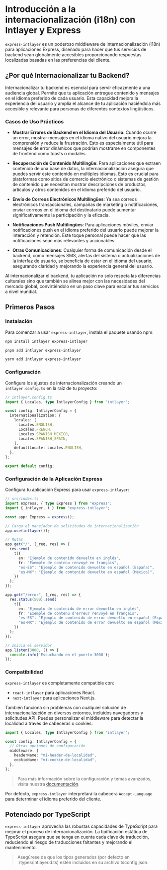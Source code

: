 # Introducción a la internacionalización (i18n) con Intlayer y Express

`express-intlayer` es un poderoso middleware de internacionalización (i18n) para aplicaciones Express, diseñado para hacer que tus servicios de backend sean globalmente accesibles proporcionando respuestas localizadas basadas en las preferencias del cliente.

## ¿Por qué Internacionalizar tu Backend?

Internacionalizar tu backend es esencial para servir eficazmente a una audiencia global. Permite que tu aplicación entregue contenido y mensajes en el idioma preferido de cada usuario. Esta capacidad mejora la experiencia del usuario y amplía el alcance de tu aplicación haciéndola más accesible y relevante para personas de diferentes contextos lingüísticos.

### Casos de Uso Prácticos

- **Mostrar Errores de Backend en el Idioma del Usuario**: Cuando ocurre un error, mostrar mensajes en el idioma nativo del usuario mejora la comprensión y reduce la frustración. Esto es especialmente útil para mensajes de error dinámicos que podrían mostrarse en componentes de frontend como toasts o modales.

- **Recuperación de Contenido Multilingüe**: Para aplicaciones que extraen contenido de una base de datos, la internacionalización asegura que puedes servir este contenido en múltiples idiomas. Esto es crucial para plataformas como sitios de comercio electrónico o sistemas de gestión de contenido que necesitan mostrar descripciones de productos, artículos y otros contenidos en el idioma preferido del usuario.

- **Envío de Correos Electrónicos Multilingües**: Ya sea correos electrónicos transaccionales, campañas de marketing o notificaciones, enviar correos en el idioma del destinatario puede aumentar significativamente la participación y la eficacia.

- **Notificaciones Push Multilingües**: Para aplicaciones móviles, enviar notificaciones push en el idioma preferido del usuario puede mejorar la interacción y retención. Este toque personal puede hacer que las notificaciones sean más relevantes y accionables.

- **Otras Comunicaciones**: Cualquier forma de comunicación desde el backend, como mensajes SMS, alertas del sistema o actualizaciones de la interfaz de usuario, se beneficia de estar en el idioma del usuario, asegurando claridad y mejorando la experiencia general del usuario.

Al internacionalizar el backend, tu aplicación no solo respeta las diferencias culturales sino que también se alinea mejor con las necesidades del mercado global, convirtiéndolo en un paso clave para escalar tus servicios a nivel mundial.

## Primeros Pasos

### Instalación

Para comenzar a usar `express-intlayer`, instala el paquete usando npm:

```bash
npm install intlayer express-intlayer
```

```bash
pnpm add intlayer express-intlayer
```

```bash
yarn add intlayer express-intlayer
```

### Configuración

Configura los ajustes de internacionalización creando un `intlayer.config.ts` en la raíz de tu proyecto:

```typescript
// intlayer.config.ts
import { Locales, type IntlayerConfig } from "intlayer";

const config: IntlayerConfig = {
  internationalization: {
    locales: [
      Locales.ENGLISH,
      Locales.FRENCH,
      Locales.SPANISH_MEXICO,
      Locales.SPANISH_SPAIN,
    ],
    defaultLocale: Locales.ENGLISH,
  },
};

export default config;
```

### Configuración de la Aplicación Express

Configura tu aplicación Express para usar `express-intlayer`:

```typescript
// src/index.ts
import express, { type Express } from "express";
import { intlayer, t } from "express-intlayer";

const app: Express = express();

// Carga el manejador de solicitudes de internacionalización
app.use(intlayer());

// Rutas
app.get("/", (_req, res) => {
  res.send(
    t({
      en: "Ejemplo de contenido devuelto en inglés",
      fr: "Exemple de contenu renvoyé en français",
      "es-ES": "Ejemplo de contenido devuelto en español (España)",
      "es-MX": "Ejemplo de contenido devuelto en español (México)",
    })
  );
});

app.get("/error", (_req, res) => {
  res.status(500).send(
    t({
      en: "Ejemplo de contenido de error devuelto en inglés",
      fr: "Exemple de contenu d'erreur renvoyé en français",
      "es-ES": "Ejemplo de contenido de error devuelto en español (España)",
      "es-MX": "Ejemplo de contenido de error devuelto en español (México)",
    })
  );
});

// Inicia el servidor
app.listen(3000, () => {
  console.info(`Escuchando en el puerto 3000`);
});
```

### Compatibilidad

`express-intlayer` es completamente compatible con:

- `react-intlayer` para aplicaciones React.
- `next-intlayer` para aplicaciones Next.js.

También funciona sin problemas con cualquier solución de internacionalización en diversos entornos, incluidos navegadores y solicitudes API. Puedes personalizar el middleware para detectar la localidad a través de cabeceras o cookies:

```typescript
import { Locales, type IntlayerConfig } from "intlayer";

const config: IntlayerConfig = {
  // Otras opciones de configuración
  middleware: {
    headerName: "mi-header-de-localidad",
    cookieName: "mi-cookie-de-localidad",
  },
};
```

> Para más información sobre la configuración y temas avanzados, visita nuestra [documentación](https://github.com/aymericzip/intlayer/blob/main/docs/es/configuration.md).

Por defecto, `express-intlayer` interpretará la cabecera `Accept-Language` para determinar el idioma preferido del cliente.

## Potenciado por TypeScript

`express-intlayer` aprovecha las robustas capacidades de TypeScript para mejorar el proceso de internacionalización. La tipificación estática de TypeScript asegura que se tenga en cuenta cada clave de traducción, reduciendo el riesgo de traducciones faltantes y mejorando el mantenimiento.

> Asegúrese de que los tipos generados (por defecto en ./types/intlayer.d.ts) estén incluidos en su archivo tsconfig.json.
